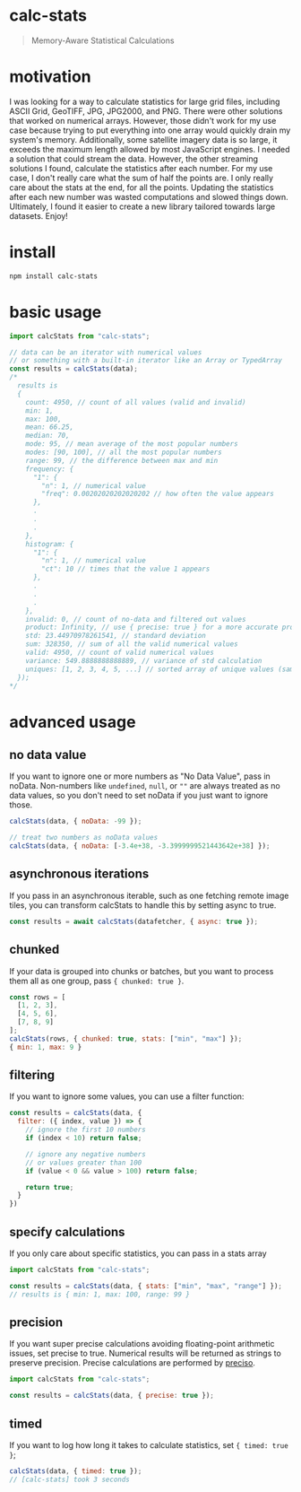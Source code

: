 # calc-stats
> Memory-Aware Statistical Calculations

# motivation
I was looking for a way to calculate statistics for large grid files, including ASCII Grid, GeoTIFF, JPG, JPG2000, and PNG.
There were other solutions that worked on numerical arrays.
However, those didn't work for my use case because trying to put everything into one array would quickly drain my system's memory.
Additionally, some satellite imagery data is so large, it exceeds the maximum length allowed by most JavaScript engines.
I needed a solution that could stream the data.
However, the other streaming solutions I found, calculate the statistics after each number.
For my use case, I don't really care what the sum of half the points are.
I only really care about the stats at the end, for all the points.
Updating the statistics after each new number was wasted computations and slowed things down.  Ultimately, I found it easier to create a new library tailored towards large datasets.
Enjoy!

# install
```bash
npm install calc-stats
```

# basic usage
```javascript
import calcStats from "calc-stats";

// data can be an iterator with numerical values
// or something with a built-in iterator like an Array or TypedArray
const results = calcStats(data);
/*
  results is
  {
    count: 4950, // count of all values (valid and invalid)
    min: 1,
    max: 100,
    mean: 66.25,
    median: 70,
    mode: 95, // mean average of the most popular numbers
    modes: [90, 100], // all the most popular numbers
    range: 99, // the difference between max and min
    frequency: {
      "1": {
        "n": 1, // numerical value
        "freq": 0.00202020202020202 // how often the value appears
      },
      .
      .
      .
    },
    histogram: {
      "1": {
        "n": 1, // numerical value
        "ct": 10 // times that the value 1 appears
      },
      .
      .
      .
    },
    invalid: 0, // count of no-data and filtered out values
    product: Infinity, // use { precise: true } for a more accurate product
    std: 23.44970978261541, // standard deviation
    sum: 328350, // sum of all the valid numerical values
    valid: 4950, // count of valid numerical values
    variance: 549.8888888888889, // variance of std calculation
    uniques: [1, 2, 3, 4, 5, ...] // sorted array of unique values (same as histogram keys)
  });
*/
```

# advanced usage
## no data value
If you want to ignore one or more numbers as "No Data Value", pass in noData.  Non-numbers like `undefined`, `null`, or `""` are always treated as no data values, so you don't need to set noData if you just want to ignore those.

```js
calcStats(data, { noData: -99 });

// treat two numbers as noData values
calcStats(data, { noData: [-3.4e+38, -3.3999999521443642e+38] });
```

## asynchronous iterations
If you pass in an asynchronous iterable, such as one fetching remote image tiles,
you can transform calcStats to handle this by setting async to true.
```js
const results = await calcStats(datafetcher, { async: true });
``` 

## chunked
If your data is grouped into chunks or batches, but you want to process
them all as one group, pass `{ chunked: true }`.
```js
const rows = [
  [1, 2, 3],
  [4, 5, 6],
  [7, 8, 9]
];
calcStats(rows, { chunked: true, stats: ["min", "max"] });
{ min: 1, max: 9 }
```

## filtering
If you want to ignore some values, you can use a filter function:
```js
const results = calcStats(data, {
  filter: ({ index, value }) => {
    // ignore the first 10 numbers
    if (index < 10) return false;

    // ignore any negative numbers
    // or values greater than 100
    if (value < 0 && value > 100) return false;

    return true;
  }
})
```

## specify calculations
If you only care about specific statistics, you can pass in a stats array
```js
import calcStats from "calc-stats";

const results = calcStats(data, { stats: ["min", "max", "range"] });
// results is { min: 1, max: 100, range: 99 }
```

## precision
If you want super precise calculations avoiding floating-point arithmetic issues,
set precise to true.  Numerical results will be returned as strings to preserve precision.
Precise calculations are performed by [preciso](https://github.com/danieljdufour/preciso).
```js
import calcStats from "calc-stats";

const results = calcStats(data, { precise: true });
```

## timed
If you want to log how long it takes to calculate statistics,
set `{ timed: true }`;
```js
calcStats(data, { timed: true });
// [calc-stats] took 3 seconds
```
